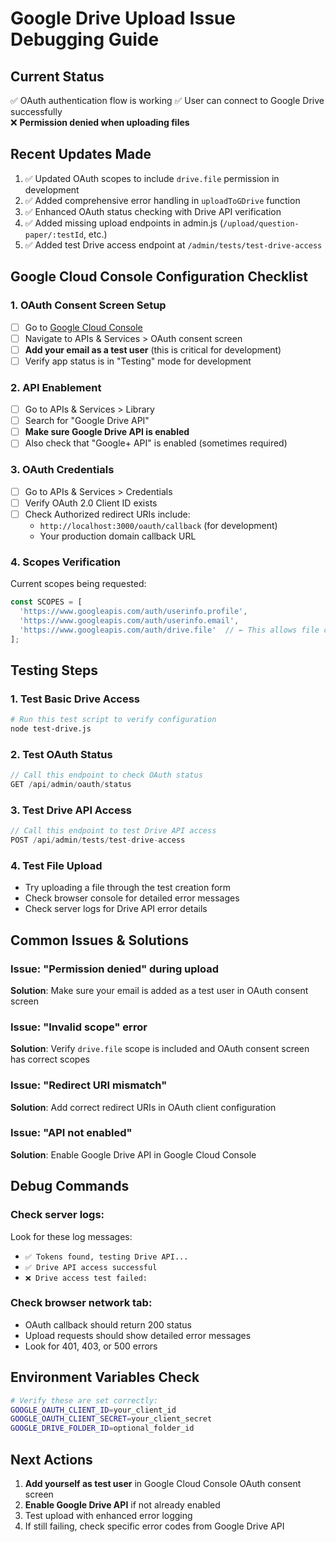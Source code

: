 # Google Drive Upload Issue Debugging Guide

## Current Status
✅ OAuth authentication flow is working
✅ User can connect to Google Drive successfully  
❌ **Permission denied when uploading files**

## Recent Updates Made
1. ✅ Updated OAuth scopes to include `drive.file` permission in development
2. ✅ Added comprehensive error handling in `uploadToGDrive` function
3. ✅ Enhanced OAuth status checking with Drive API verification
4. ✅ Added missing upload endpoints in admin.js (`/upload/question-paper/:testId`, etc.)
5. ✅ Added test Drive access endpoint at `/admin/tests/test-drive-access`

## Google Cloud Console Configuration Checklist

### 1. OAuth Consent Screen Setup
- [ ] Go to [Google Cloud Console](https://console.cloud.google.com)
- [ ] Navigate to APIs & Services > OAuth consent screen
- [ ] **Add your email as a test user** (this is critical for development)
- [ ] Verify app status is in "Testing" mode for development

### 2. API Enablement
- [ ] Go to APIs & Services > Library
- [ ] Search for "Google Drive API"
- [ ] **Make sure Google Drive API is enabled**
- [ ] Also check that "Google+ API" is enabled (sometimes required)

### 3. OAuth Credentials
- [ ] Go to APIs & Services > Credentials
- [ ] Verify OAuth 2.0 Client ID exists
- [ ] Check Authorized redirect URIs include:
  - `http://localhost:3000/oauth/callback` (for development)
  - Your production domain callback URL

### 4. Scopes Verification
Current scopes being requested:
```javascript
const SCOPES = [
  'https://www.googleapis.com/auth/userinfo.profile',
  'https://www.googleapis.com/auth/userinfo.email',
  'https://www.googleapis.com/auth/drive.file'  // ← This allows file creation
];
```

## Testing Steps

### 1. Test Basic Drive Access
```bash
# Run this test script to verify configuration
node test-drive.js
```

### 2. Test OAuth Status
```javascript
// Call this endpoint to check OAuth status
GET /api/admin/oauth/status
```

### 3. Test Drive API Access
```javascript
// Call this endpoint to test Drive API access
POST /api/admin/tests/test-drive-access
```

### 4. Test File Upload
- Try uploading a file through the test creation form
- Check browser console for detailed error messages
- Check server logs for Drive API error details

## Common Issues & Solutions

### Issue: "Permission denied" during upload
**Solution**: Make sure your email is added as a test user in OAuth consent screen

### Issue: "Invalid scope" error
**Solution**: Verify `drive.file` scope is included and OAuth consent screen has correct scopes

### Issue: "Redirect URI mismatch"
**Solution**: Add correct redirect URIs in OAuth client configuration

### Issue: "API not enabled"
**Solution**: Enable Google Drive API in Google Cloud Console

## Debug Commands

### Check server logs:
Look for these log messages:
- `✅ Tokens found, testing Drive API...`
- `✅ Drive API access successful`
- `❌ Drive access test failed:`

### Check browser network tab:
- OAuth callback should return 200 status
- Upload requests should show detailed error messages
- Look for 401, 403, or 500 errors

## Environment Variables Check
```bash
# Verify these are set correctly:
GOOGLE_OAUTH_CLIENT_ID=your_client_id
GOOGLE_OAUTH_CLIENT_SECRET=your_client_secret
GOOGLE_DRIVE_FOLDER_ID=optional_folder_id
```

## Next Actions
1. **Add yourself as test user** in Google Cloud Console OAuth consent screen
2. **Enable Google Drive API** if not already enabled
3. Test upload with enhanced error logging
4. If still failing, check specific error codes from Google Drive API
